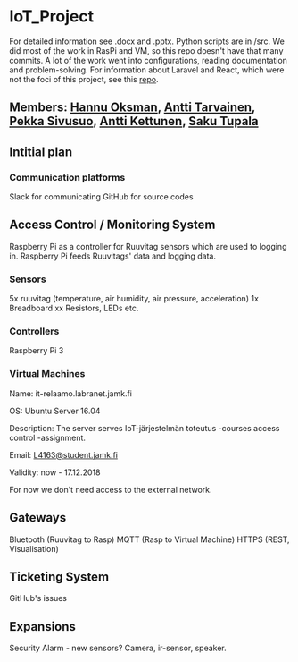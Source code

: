 # IoT_Project

For detailed information see .docx and .pptx. Python scripts are in /src. We did most of the work in RasPi and VM, so this repo doesn't have that many commits. A lot of the work went into configurations, reading documentation and problem-solving. For information about Laravel and React, which were not the foci of this project, see this [repo](https://github.com/atarvainen/reactIoTproject). 

## Members: [Hannu Oksman](https://github.com/szeretni), [Antti Tarvainen](https://github.com/atarvainen), [Pekka Sivusuo](https://github.com/pekkaXsiv), [Antti Kettunen](https://github.com/A-haCodes), [Saku Tupala](https://github.com/SnakkeZz)

## Intitial plan

### Communication platforms

Slack for communicating
GitHub for source codes

## Access Control / Monitoring System

Raspberry Pi as a controller for Ruuvitag sensors which are used to logging in. Raspberry Pi feeds Ruuvitags' data and logging data.

### Sensors

5x ruuvitag (temperature, air humidity, air pressure, acceleration)
1x Breadboard
xx Resistors, LEDs etc.

### Controllers

Raspberry Pi 3

### Virtual Machines

Name: it-relaamo.labranet.jamk.fi

OS: Ubuntu Server 16.04

Description: The server serves IoT-järjestelmän toteutus -courses access control -assignment.

Email: L4163@student.jamk.fi

Validity: now - 17.12.2018

For now we don't need access to the external network.

## Gateways

Bluetooth (Ruuvitag to Rasp)
MQTT (Rasp to Virtual Machine)
HTTPS (REST, Visualisation)

## Ticketing System

GitHub's issues

## Expansions

Security Alarm - new sensors? Camera, ir-sensor, speaker. 

